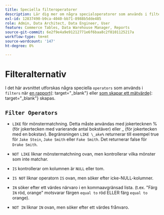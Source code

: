 ```yaml
---
title: Speciella filteroperatorer
description: Lär dig mer om några specialoperatorer som används i filter när du skapar en rapport eller ett mätresultat.
exl-id: 12837490-b9ca-4040-bb71-8988b5dde485
role: Admin, Data Architect, Data Engineer, User
feature: Commerce Tables, Data Warehouse Manager, Reports
source-git-commit: 6e2f9e4a9e91212771e6f6baa8c2f8101125217a
workflow-type: tm+mt
source-wordcount: '147'
ht-degree: 0%

---
```


# Filteralternativ

I det här avsnittet utforskas några speciella `operators` som används i `filters` när [en rapport](../../tutorials/using-visual-report-builder.md){: target=&quot;_blank&quot;} eller [som skapar ett mätvärde](../../data-user/reports/ess-manage-data-metrics.md){: target=&quot;_blank&quot;} skapas.

## `Filter Operators`

* `LIKE` för mönstermatchning. Detta måste användas med jokertecknen % (för jokertecken med varierande antal bokstäver) eller _ (för jokertecken med en bokstav).  Begränsningen `LIKE \_ake%` returnerar till exempel true för `Jake Stein`, `Jake Smith` eller `Fake Smith`.  Det returnerar false för `Drake Smith`.

* `NOT LIKE` liknar mönstermatchning ovan, men kontrollerar vilka mönster som inte matchar.

* `IS` kontrollerar om kolumnen är `NULL` eller tom.

* `IS NOT` liknar operatorn `IS` ovan, men söker efter icke-NULL-kolumner.

* `IN` söker efter ett värdes närvaro i en kommaavgränsad lista. (t.ex. &quot;Färg `IN` röd, orange&quot; motsvarar färgen `equal to` röd ELLER färg `equal to` orange).

* `NOT IN` liknar `IN` ovan, men söker efter ett värdes frånvaro.
